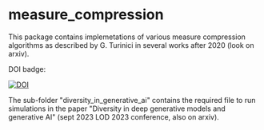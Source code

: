 # measure_compression

This package contains implemetations of various measure compression algorithms as described by G. Turinici in several works after 2020 (look on arxiv).


DOI badge: 

[![DOI](https://zenodo.org/badge/528878851.svg)](https://zenodo.org/badge/latestdoi/528878851)

<!---
Direct link : https://zenodo.org/badge/latestdoi/528878851
--->

The sub-folder "diversity_in_generative_ai" contains the required file to run simulations in the paper "Diversity in deep generative models and generative AI" (sept 2023 LOD 2023 conference, also on arxiv).

